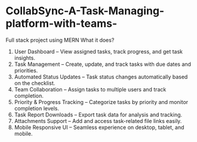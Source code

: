 # CollabSync-A-Task-Managing-platform-with-teams-

Full stack project using MERN
What it does? </br>

1. User Dashboard – View assigned tasks, track progress, and get task insights.
2. Task Management – Create, update, and track tasks with due dates and priorities.
3. Automated Status Updates – Task status changes automatically based on the checklist.
4. Team Collaboration – Assign tasks to multiple users and track completion.
5. Priority & Progress Tracking – Categorize tasks by priority and monitor completion levels.
6. Task Report Downloads – Export task data for analysis and tracking.
7. Attachments Support – Add and access task-related file links easily.
8. Mobile Responsive UI – Seamless experience on desktop, tablet, and mobile.
